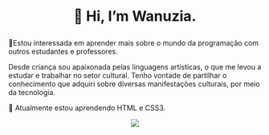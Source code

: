  <h1 align='center'>
 
 👋 Hi, I’m Wanuzia.
</h1>

<p align='center'>
 
👀Estou interessada em aprender mais sobre o mundo da programação com outros estudantes e professores.

Desde criança sou apaixonada pelas linguagens artísticas, o que me levou a estudar e trabalhar no setor cultural. Tenho vontade de partilhar o conhecimento que adquiri sobre diversas manifestações culturais, por meio da tecnologia. 

🌱 Atualmente estou aprendendo HTML e CSS3.
</p>

<p align='center'>
  
  <a href="https://www.linkedin.com/in/wanuzia-braga/">
    <img src="https://img.shields.io/badge/linkedin-%230077B5.svg?&style=for-the-badge&logo=linkedin&logoColor=white" />

<!---
Wanuzia/Wanuzia is a ✨ special ✨ repository because its `README.md` (this file) appears on your GitHub profile.
You can click the Preview link to take a look at your changes.
--->
